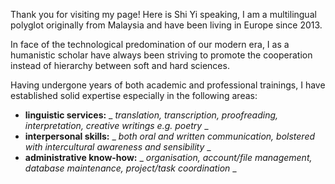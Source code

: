 Thank you for visiting my page! Here is Shi Yi speaking, I am a multilingual polyglot originally from Malaysia and have been living in Europe since 2013.

In face of the technological predomination of our modern era, I as a humanistic scholar have always been striving to promote the cooperation instead of hierarchy between soft and hard sciences.

Having undergone years of both academic and professional trainings, I have established solid expertise especially in the following areas:
- **linguistic services:** _ _translation, transcription, proofreading, interpretation, creative writings e.g. poetry_ _ 
- **interpersonal skills:** _ _both oral and written communication, bolstered with intercultural awareness and sensibility_ _ 
- **administrative know-how:** _ _organisation, account/file management, database maintenance, project/task coordination_ _
